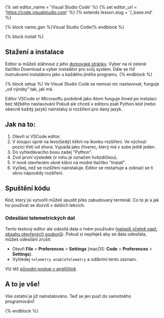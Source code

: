 {% set editor_name = 'Visual Studio Code' %} {% set editor_url = 'https://code.visualstudio.com' %} 
{% extends lesson.slug + '/_base.md' %}

{% block name_gen %}Visual Studio Code{% endblock %}

{% block install %}
## Stažení a instalace 

Editor si můžeš stáhnout z jeho [domovské stránky](https://code.visualstudio.com/).
Vyber na ní zelené tlačítko Download a vyber instalátor pro svůj systém.
Dále se řiď instrukcemi instalátoru jako u každého jiného programu.
{% endblock %}

{% block setup %}
Ve Visual Studio Code se nemusí nic nastavovat, funguje „od výroby“ tak, jak má.

Editor VSCode or Microsoftu podobně jako Atom funguje ihned po instalaci bez těžkého nastavování
Pokud ale chceš v editoru psát Python kód (nebo obecně každý jazyk) nainstaluj si rozšíření pro daný jazyk. 

## Jak na to:

1. Otevři si VSCode editor.
2. V sloupci úpně na levo(šedý) klikni na ikonku rozšíření. Ve výchozí pozici
třetí od shora. Vypadá jako čtverec, který má v sobe ještě jeden.
3. Do vyhledávacího boxu zadej "Python".
4. Zvol první výsledek (v rohu je označen hvězdičkou).
5. V nově otevřeném okně klikni na modré tlačítko "Install".
6. Vyčkej, než se rozšíření nainstaluje. Editor se restartuje a zobrazí se ti okno nápovědy rozšíření.

## Spuštění kódu

Kód, který jsi vytvořil můžeš spustit přes zabudovaný terminál. Co to je a jak ho používat se dozvíš v dalších lekcích.

### Odesílání telemetrických dat

Tento textový editor ale odesílá data o tvém používání ([nejspíš včetně např.
obsahu otevřených souborů][privacy]).
Pokud si nepřeješ aby se data odesílala, můžeš odesílání zrušit:

* Otevři **File** > **Preferences** > **Settings** (macOS: **Code** > **Preferences** > **Settings**).
* Vyhledej `telemetry.enableTelemetry` a odškrtni tento záznam.

Viz též [původni postup v angličtině](https://code.visualstudio.com/docs/supporting/faq#_how-to-disable-telemetry-reporting).

[privacy]: https://privacy.microsoft.com/en-us/privacystatement


## A to je vše!
Vše ostatní je již nainstalováno. Teď se jen pusť do samotného programování!

{% endblock %}
